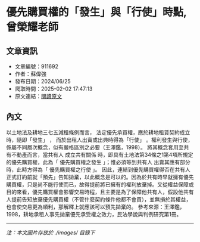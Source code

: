 # 優先購買權的「發生」與「行使」時點,曾榮耀老師

## 文章資訊
- 文章編號：911692
- 作者：蘇偉強
- 發布日期：2024/06/25
- 爬取時間：2025-02-02 17:47:13
- 原文連結：[閱讀原文](https://real-estate.get.com.tw/Columns/detail.aspx?no=911692)

## 內文
以土地法及耕地三七五減租條例而言，
法定優先承買權，應於耕地租賃契約成立時，隨即「發生」
，
而於出租人出賣或出典時得為「行使」
。權利發生與行使，係屬不同層次概念，似有嚴格區別之必要（王澤鑑，1998）。
將其概念套用至共有不動產而言，當共有人
成立共有關係
時，即具有土地法第34條之1第4項所規定的優先購買權，此為「
優先購買權之發生
」；惟必須等到共有人
出賣其應有部分
時，此時方得為「
優先購買權之行使
」。
因此，連結到優先購買權得否在共有人正式訂約前就「預先」告知拋棄，以此概念是可以的。因為於共有時早就擁有優先購買權，只是尚不能行使而已，故得提前將已擁有的權利放棄掉。又從權益保障或目的來看，優先購買權會影響交易時程，且主要是為了保障他共有人，假設他共有人提前告知放棄優先購買權（不管什麼契約條件他都不會買），並無損於其權益，也會使交易更為順利，那解釋上就應該可以預先拋棄的。
參考來源：王澤鑑，1998，耕地承租人事先拋棄優先承受權之效力，民法學說與判例研究第1冊。

---
*注：本文圖片存放於 ./images/ 目錄下*
